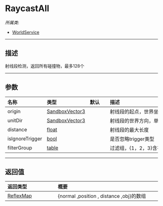 # RaycastAll

*所属类*:
* [WorldService](/Api/Classes/GamePlay/WorldService.md)
------------------------------------------------------------------------------------------
## 描述

射线段检测，返回所有碰撞物，最多128个

------------------------------------------------------------------------------------------
## 参数

|<div style="width:100px">名称</div>|<div style="width:100px">类型</div>|<div style="width:50px">默认</div>|<div style="width:350px">描述</div>|
|:---|:---|:---|:---|
|origin|[SandboxVector3](/Api/Enums/SandboxVector3.md)||射线段的起点，世界坐标|
|unitDir|[SandboxVector3](/Api/Enums/SandboxVector3.md)||射线段的世界方向，单位向量|
|distance|[float](/Api/DataType/Number.md)||射线段的最大长度|
|isIgnoreTrigger|[bool](/Api/DataType/Bool.md)||是否忽略trigger类型|
|filterGroup|[table](/Api/DataType/Table.md)||过滤组，{1，2，3}含有的数字组会被查询|

------------------------------------------------------------------------------------------
## 返回值

|<div style="width:150px">返回类型</div>|<div style="width:520px">概要</div>|
|:---|:---|
|[ReflexMap](/Api/Enums/ReflexMap.md)|{normal ,position , distance ,obj}的数组|
